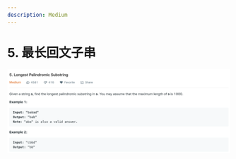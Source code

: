 ```yaml
---
description: Medium
---
```


# 5. 最长回文子串

![](.gitbook/assets/ping-mu-kuai-zhao-20191023-xia-wu-2.33.34.png)



